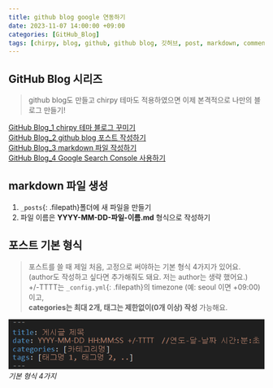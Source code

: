 ```yaml
---
title: github blog google 연동하기
date: 2023-11-07 14:00:00 +09:00
categories: [GitHub_Blog]
tags: [chirpy, blog, github, github blog, 깃허브, post, markdown, comments, disqus]
---
```


## GitHub Blog 시리즈
> github blog도 만들고 chirpy 테마도 적용하였으면 이제 본격적으로 나만의 블로그 만들기!

[GitHub Blog_1 chirpy 테마 블로그 꾸미기](https://minjung405.github.io/posts/chirpy-%ED%85%8C%EB%A7%88-%EB%B8%94%EB%A1%9C%EA%B7%B8-%EA%BE%B8%EB%AF%B8%EA%B8%B0/)\
[GitHub Blog_2 github blog 포스트 작성하기]()\
[GitHub Blog_3 markdown 파일 작성하기]()\
[GitHub Blog_4 Google Search Console 사용하기]()


## markdown 파일 생성
1. `_posts`{: .filepath}폴더에 새 파일을 만들기
2. 파일 이름은 **YYYY-MM-DD-파일-이름.md** 형식으로 작성하기


## 포스트 기본 형식
> 포스트를 쓸 때 제일 처음, 고정으로 써야하는 기본 형식 4가지가 있어요.\
(author도 작성하고 싶다면 추가해줘도 돼요. 저는 author는 생략 했어요.)\
+/-TTTT는 `_config.yml`{: .filepath}의 timezone (예: seoul 이면 +09:00)이고,\
**categories는 최대 2개, 태그는 제한없이(0개 이상) 작성** 가능해요.

![way4](/assets/img/2023.11.07/way4.png)
_기본 형식 4가지_